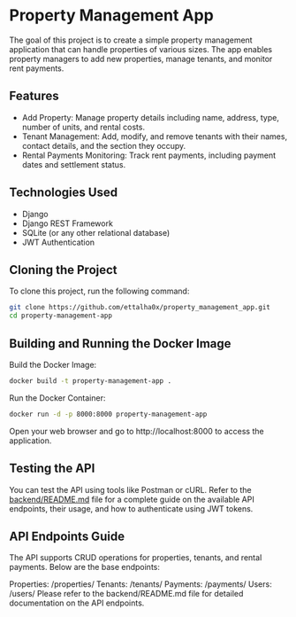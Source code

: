# Property Management App

The goal of this project is to create a simple property management application that can handle properties of various sizes. The app enables property managers to add new properties, manage tenants, and monitor rent payments.

## Features

- Add Property: Manage property details including name, address, type, number of units, and rental costs.
- Tenant Management: Add, modify, and remove tenants with their names, contact details, and the section they occupy.
- Rental Payments Monitoring: Track rent payments, including payment dates and settlement status.

## Technologies Used

- Django
- Django REST Framework
- SQLite (or any other relational database)
- JWT Authentication

## Cloning the Project

To clone this project, run the following command:

```bash
git clone https://github.com/ettalha0x/property_management_app.git
cd property-management-app
```
## Building and Running the Docker Image
Build the Docker Image:

```bash
docker build -t property-management-app .
```
Run the Docker Container:

```bash
docker run -d -p 8000:8000 property-management-app
```
Open your web browser and go to http://localhost:8000 to access the application.

## Testing the API
You can test the API using tools like Postman or cURL. Refer to the [backend/README.md](https://github.com/ettalha0x/property_management_app/blob/main/backend/README.md) file for a complete guide on the available API endpoints, their usage,   and how to authenticate using JWT tokens.

## API Endpoints Guide
The API supports CRUD operations for properties, tenants, and rental payments. Below are the base endpoints:

Properties: /properties/
Tenants: /tenants/
Payments: /payments/
Users: /users/
Please refer to the backend/README.md file for detailed documentation on the API endpoints.
